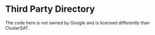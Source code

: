 # Third Party Directory

The code here is not owned by Google and is licensed differently than ClusterSAT.